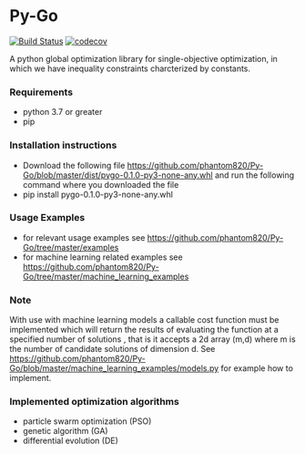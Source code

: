 # Py-Go
[![Build Status](https://travis-ci.com/phantom820/Py-Go.svg?branch=master)](https://travis-ci.com/phantom820/Py-Go)
[![codecov](https://codecov.io/gh/phantom820/Py-Go/branch/master/graph/badge.svg?token=VJ6J4DM859)](https://codecov.io/gh/phantom820/Py-Go)

A python global optimization library for single-objective optimization, in which we have inequality constraints charcterized by  constants.

### Requirements
- python 3.7 or greater
- pip

### Installation instructions 
- Download the following file https://github.com/phantom820/Py-Go/blob/master/dist/pygo-0.1.0-py3-none-any.whl and run the following command where you downloaded the file
- pip install pygo-0.1.0-py3-none-any.whl 

### Usage Examples
- for relevant usage examples see https://github.com/phantom820/Py-Go/tree/master/examples
- for machine learning related examples see https://github.com/phantom820/Py-Go/tree/master/machine_learning_examples

### Note 
With use with machine learning models a callable cost function must be implemented which will return the results of evaluating the function at a specified number of solutions , that is it accepts a 2d array (m,d) where m is the number of candidate solutions of dimension d. See 
https://github.com/phantom820/Py-Go/blob/master/machine_learning_examples/models.py for example how to implement.

### Implemented optimization algorithms
- particle swarm optimization (PSO)
- genetic algorithm (GA)
- differential evolution (DE)



